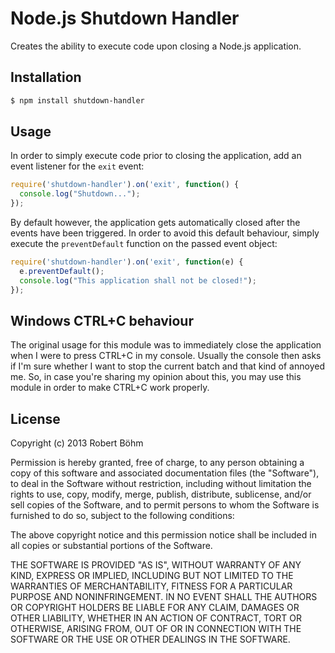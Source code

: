 Node.js Shutdown Handler
========================

Creates the ability to execute code upon closing a Node.js application.

## Installation

```sh
$ npm install shutdown-handler
```


## Usage

In order to simply execute code prior to closing the application, add an event listener for the `exit` event:

```js
require('shutdown-handler').on('exit', function() {
  console.log("Shutdown...");
});
```

By default however, the application gets automatically closed after the events have been triggered. In order to avoid this default behaviour, simply execute the `preventDefault` function on the passed event object:

```js
require('shutdown-handler').on('exit', function(e) {
  e.preventDefault();
  console.log("This application shall not be closed!");
});
```


## Windows CTRL+C behaviour

The original usage for this module was to immediately close the application when I were to press CTRL+C in my console. Usually the console then asks if I'm sure whether I want to stop the current batch and that kind of annoyed me. So, in case you're sharing my opinion about this, you may use this module in order to make CTRL+C work properly.


## License

Copyright (c) 2013 Robert Böhm

Permission is hereby granted, free of charge, to any person obtaining a copy
of this software and associated documentation files (the "Software"), to deal
in the Software without restriction, including without limitation the rights
to use, copy, modify, merge, publish, distribute, sublicense, and/or sell
copies of the Software, and to permit persons to whom the Software is
furnished to do so, subject to the following conditions:

The above copyright notice and this permission notice shall be included in
all copies or substantial portions of the Software.

THE SOFTWARE IS PROVIDED "AS IS", WITHOUT WARRANTY OF ANY KIND, EXPRESS OR
IMPLIED, INCLUDING BUT NOT LIMITED TO THE WARRANTIES OF MERCHANTABILITY,
FITNESS FOR A PARTICULAR PURPOSE AND NONINFRINGEMENT. IN NO EVENT SHALL THE
AUTHORS OR COPYRIGHT HOLDERS BE LIABLE FOR ANY CLAIM, DAMAGES OR OTHER
LIABILITY, WHETHER IN AN ACTION OF CONTRACT, TORT OR OTHERWISE, ARISING FROM,
OUT OF OR IN CONNECTION WITH THE SOFTWARE OR THE USE OR OTHER DEALINGS IN
THE SOFTWARE.
